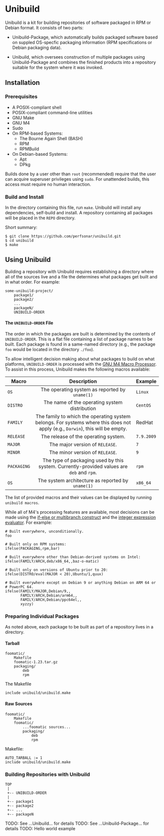 # Unibuild

Unibuild is a kit for building repositories of software packaged in
RPM or Debian format.  It consists of two parts:

 * Unibuild-Package, which automatically builds packaged software
   based on suppled OS-specfic packaging information (RPM
   specifications or Debian packaging data).

 * Unibuild, which oversees construction of multiple packages using
   Unibuild-Package and combines the finished products into a
   repository suitable for the system where it was invoked.



## Installation

### Prerequisites

 * A POSIX-compliant shell
 * POSIX-compliant command-line utilities
 * GNU Make
 * GNU M4
 * Sudo
 * On RPM-based Systems:
   * The Bourne Again Shell (BASH)
   * RPM
   * RPMBuild
 * On Debian-based Systems:
   * Apt
   * DPkg


Builds done by a user other than `root` (recommended) require that the
user can acquire superuser privileges using `sudo`.  For unattended
builds, this access must require no human interaction.


### Build and Install

In the directory containing this file, run `make`.  Unibuild will
install any dependencies, self-build and install.  A repository
containing all packages will be placed in the `REPO` directory.

Short summary:

```
$ git clone https://github.com/perfsonar/unibuild.git
$ cd unibuild
$ make
```



## Using Unibuild

Building a repository with Unibuild requires establishing a directory
where all of the sources live and a file the determines what packages
get built and in what order.  For example:

```
some-unibuild-project/
    package1/
    package2/
    ...
    packageN/
    UNIBUILD-ORDER
```

#### The `UNIBUILD-ORDER` File

The order in which the packages are built is determined by the
contents of `UNIBUILD-ORDER`.  This is a flat file containing a list
of package names to be built.  Each package is found in a same-named
directory (e.g., the package `foo` would be located in the directory
`./foo`).

To allow intelligent decision making about what packages to build on
what platforms, `UNIBUILD-ORDER` is processed with the [GNU M4 Macro
Processor](https://www.gnu.org/software/m4).  To assist in this
process, Unibuild makes the following macros available:

| Macro | Description | Example |
|-------|:-----------:|---------|
| `OS` | The operating system as reported by `uname(1)` | `Linux` |
| `DISTRO` | The name of the operating system distribution | `CentOS` |
| `FAMILY` | The family to which the operating system belongs.  For systems where this does not apply (e.g., `Darwin`), this will be empty. | RedHat |
| `RELEASE` | The release of the operating system. | `7.9.2009` |
| `MAJOR` | The major version of `RELEASE`. | `7` |
| `MINOR` | The minor version of `RELEASE`. | `9` |
| `PACKAGING` | The type of packaging used by this system.  Currently-provided values are `deb` and `rpm`. | `rpm` |
| `OS` | The system architecture as reported by `uname(1)` | `x86_64` |

The list of provided macros and their values can be displayed by
running `unibuild macros`.

While all of M4's processing features are available, most decisions
can be made using the [if-else or multibranch
construct](https://www.gnu.org/software/m4/manual/html_node/Ifelse.html#Ifelse)
and the [integer expression
evaluator](https://www.gnu.org/software/m4/manual/html_node/Eval.html#Eval).
For example:

```
# Built everywhere, unconditionally.
foo

# Built only on RPM systems:
ifelse(PACKAGING,rpm,bar)

# Built everywhere other than Debian-derived systems on Intel:
ifelse(FAMILY/ARCH,deb/x86_64,,baz-o-matic)

# Built only on versions of Ubuntu prior to 20:
ifelse(DISTRO/eval(MAJOR < 20),Ubuntu/1,quux)

# Built everywhere except on Debian 9 or anything Debian on ARM 64 or
# PowerPC 64.
ifelse(FAMILY/MAJOR,Debian/9,,
       FAMILY/ARCH,Debian/arm64,,
       FAMILY/ARCH,Debian/ppc64el,,
       xyzzy)
```


### Preparing Individual Packages

As noted above, each package to be built as part of a repository lives
in a directory.

#### Tarball

```
foomatic/
    Makefile
    foomatic-1.23.tar.gz
    packaging/
        deb
        rpm
```

The Makefile

```
include unibuild/unibuild.make
```



#### Raw Sources

```
foomatic/
    Makefile
    foomatic/
        ...foomatic sources...
        packaging/
            deb
            rpm
```
Makefile:
```
AUTO_TARBALL := 1
include unibuild/unibuild.make
```




### Building Repositories with Unibuild

```
TOP
 |
 +-- UNIBUILD-ORDER
 |
 +-- package1
 +-- package2
 +-- ...
 +-- packageN
```



TODO: See ...Unibuild... for details
TODO: See ...Unibuild-Package... for details
TODO: Hello world example
